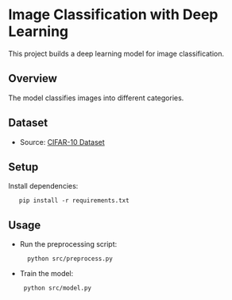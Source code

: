 # Image Classification with Deep Learning
This project builds a deep learning model for image classification.

## Overview
The model classifies images into different categories.

## Dataset
- Source: [CIFAR-10 Dataset](https://www.cs.toronto.edu/~kriz/cifar.html)

## Setup
Install dependencies:


       pip install -r requirements.txt




## Usage

- Run the preprocessing script:



        python src/preprocess.py

    
- Train the model:


       python src/model.py

       
